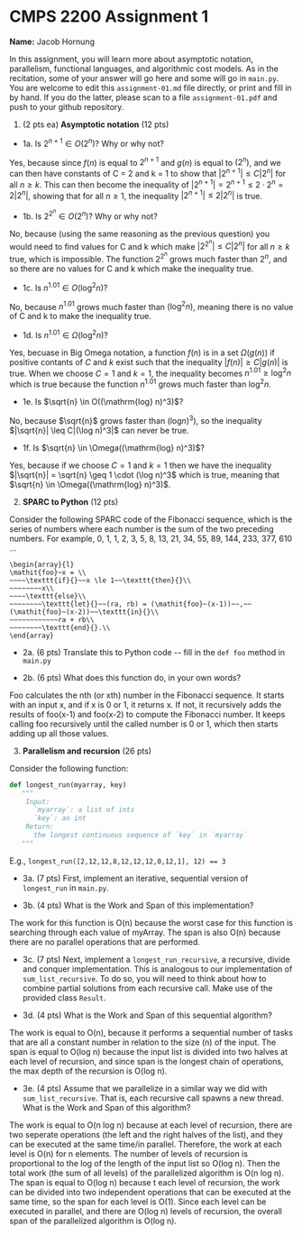 

# CMPS 2200 Assignment 1

**Name:** Jacob Hornung


In this assignment, you will learn more about asymptotic notation, parallelism, functional languages, and algorithmic cost models. As in the recitation, some of your answer will go here and some will go in `main.py`. You are welcome to edit this `assignment-01.md` file directly, or print and fill in by hand. If you do the latter, please scan to a file `assignment-01.pdf` and push to your github repository. 
  
  

1. (2 pts ea) **Asymptotic notation** (12 pts)

  - 1a. Is $2^{n+1} \in O(2^n)$? Why or why not? 

  Yes, because since $f(n)$ is equal to $2^{n+1}$ and $g(n)$ is equal to $(2^n)$, and we can then have constants of C = 2 and k = 1 to show that $|2^{n+1}| \leq C|2^n|$ for all $n \geq k$. This can then become the inequality of $|2^{n+1}| = 2^{n+1} \leq 2 \cdot 2^n = 2|2^n|$, showing that for all $n \geq 1$, the inequality $|2^{n+1}| \leq 2|2^n|$ is true.
  
  - 1b. Is $2^{2^n} \in O(2^n)$? Why or why not?     

  No, because (using the same reasoning as the previous question) you would need to find values for C and k which make $|2^{2^n}| \leq C|2^n|$ for all $n \geq k$ true, which is impossible. The function $2^{2^n}$ grows much faster than $2^n$, and so there are no values for C and k which make the inequality true.
  
  - 1c. Is $n^{1.01} \in O(\mathrm{log}^2 n)$?    

  No, because $n^{1.01}$ grows much faster than $(\mathrm{log}^2 n)$, meaning there is no value of C and k to make the inequality true.

  - 1d. Is $n^{1.01} \in \Omega(\mathrm{log}^2 n)$?  

  Yes, becuase in Big Omega notation, a function $f(n)$ is in a set $\Omega(g(n))$ if positive contants of $C$ and $k$ exist such that the inequality $|f(n)| \geq C|g(n)|$ is true. When we choose $C = 1$ and $k = 1$, the inequality becomes $n^{1.01} \geq \log^2 n$ which is true because the function $n^{1.01}$ grows much faster than $\log^2 n$.

  - 1e. Is $\sqrt{n} \in O((\mathrm{log} n)^3)$?  

  No, because $\sqrt{n}$ grows faster than $(\mathrm{log} n)^3)$, so the inequality  $|\sqrt{n}| \leq C|(\log n)^3|$ can never be true.

  - 1f. Is $\sqrt{n} \in \Omega((\mathrm{log} n)^3)$?  

  Yes, because if we choose $C = 1$ and $k = 1$ then we have the inequality $|\sqrt{n}| = \sqrt{n} \geq 1 \cdot (\log n)^3$ which is true, meaning that $\sqrt{n} \in \Omega((\mathrm{log} n)^3)$.




2. **SPARC to Python** (12 pts)

Consider the following SPARC code of the Fibonacci sequence, which is the series of numbers where each number is the sum of the two preceding numbers. For example, 0, 1, 1, 2, 3, 5, 8, 13, 21, 34, 55, 89, 144, 233, 377, 610 ... 

```
\begin{array}{l}
\mathit{foo}~x = \\
~~~~\texttt{if}{}~~x \le 1~~\texttt{then}{}\\
~~~~~~~~x\\   
~~~~\texttt{else}\\
~~~~~~~~\texttt{let}{}~~(ra, rb) = (\mathit{foo}~(x-1))~~,~~(\mathit{foo}~(x-2))~~\texttt{in}{}\\  
~~~~~~~~~~~~ra + rb\\  
~~~~~~~~\texttt{end}{}.\\
\end{array}
```


  - 2a. (6 pts) Translate this to Python code -- fill in the `def foo` method in `main.py`  

  - 2b. (6 pts) What does this function do, in your own words?  
 
  Foo calculates the nth (or xth) number in the Fibonacci sequence. It starts with an input x, and if x is 0 or 1, it returns x. If not, it recursively adds the results of foo(x-1) and foo(x-2) to compute the Fibonacci number. It keeps calling foo recursively until the called number is 0 or 1, which then starts adding up all those values.




3. **Parallelism and recursion** (26 pts)

Consider the following function:  

```python
def longest_run(myarray, key)
   """
    Input:
      `myarray`: a list of ints
      `key`: an int
    Return:
      the longest continuous sequence of `key` in `myarray`
   """
```
E.g., `longest_run([2,12,12,8,12,12,12,0,12,1], 12) == 3`  
 
  - 3a. (7 pts) First, implement an iterative, sequential version of `longest_run` in `main.py`.  

  - 3b. (4 pts) What is the Work and Span of this implementation?  
  
  The work for this function is O(n) because the worst case for this function is searching through each value of myArray. The span is also O(n) because there are no parallel operations that are performed.

  - 3c. (7 pts) Next, implement a `longest_run_recursive`, a recursive, divide and conquer implementation. This is analogous to our implementation of `sum_list_recursive`. To do so, you will need to think about how to combine partial solutions from each recursive call. Make use of the provided class `Result`.   

  - 3d. (4 pts) What is the Work and Span of this sequential algorithm?  

  The work is equal to O(n), because it performs a sequential number of tasks that are all a constant number in relation to the size (n) of the input. The span is equal to O(log n) because the input list is divided into two halves at each level of recursion, and since span is the longest chain of operations, the max depth of the recursion is O(log n).

  - 3e. (4 pts) Assume that we parallelize in a similar way we did with `sum_list_recursive`. That is, each recursive call spawns a new thread. What is the Work and Span of this algorithm?  

  The work is equal to O(n log n) because at each level of recursion, there are two seperate operations (the left and the right halves of the list), and they can be executed at the same time/in parallel. Therefore, the work at each level is O(n) for n elements. The number of levels of recursion is proportional to the log of the length of the input list so O(log n). Then the total work (the sum of all levels) of the parallelized algorithm is O(n log n). 
  The span is equal to O(log n) because t each level of recursion, the work can be divided into two independent operations that can be executed at the same time, so the span for each level is O(1). Since each level can be executed in parallel, and there are O(log n) levels of recursion, the overall span of the parallelized algorithm is O(log n).
